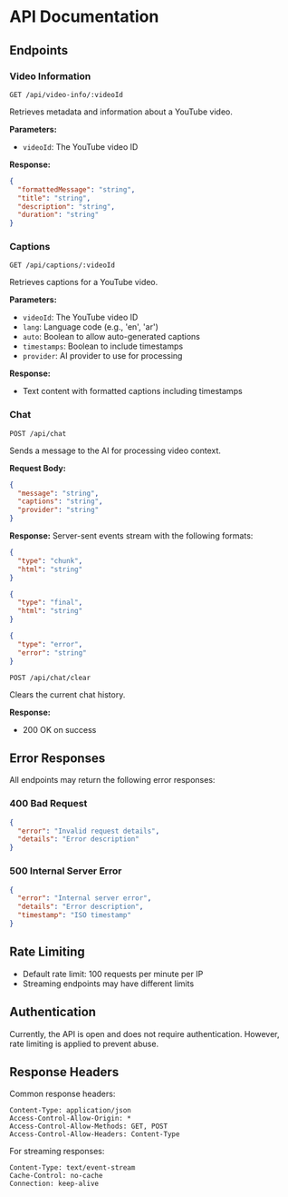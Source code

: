 # API Documentation

## Endpoints

### Video Information

```
GET /api/video-info/:videoId
```

Retrieves metadata and information about a YouTube video.

**Parameters:**
- `videoId`: The YouTube video ID

**Response:**
```json
{
  "formattedMessage": "string",
  "title": "string",
  "description": "string",
  "duration": "string"
}
```

### Captions

```
GET /api/captions/:videoId
```

Retrieves captions for a YouTube video.

**Parameters:**
- `videoId`: The YouTube video ID
- `lang`: Language code (e.g., 'en', 'ar')
- `auto`: Boolean to allow auto-generated captions
- `timestamps`: Boolean to include timestamps
- `provider`: AI provider to use for processing

**Response:**
- Text content with formatted captions including timestamps

### Chat

```
POST /api/chat
```

Sends a message to the AI for processing video context.

**Request Body:**
```json
{
  "message": "string",
  "captions": "string",
  "provider": "string"
}
```

**Response:**
Server-sent events stream with the following formats:

```json
{
  "type": "chunk",
  "html": "string"
}
```

```json
{
  "type": "final",
  "html": "string"
}
```

```json
{
  "type": "error",
  "error": "string"
}
```

```
POST /api/chat/clear
```

Clears the current chat history.

**Response:**
- 200 OK on success

## Error Responses

All endpoints may return the following error responses:

### 400 Bad Request
```json
{
  "error": "Invalid request details",
  "details": "Error description"
}
```

### 500 Internal Server Error
```json
{
  "error": "Internal server error",
  "details": "Error description",
  "timestamp": "ISO timestamp"
}
```

## Rate Limiting

- Default rate limit: 100 requests per minute per IP
- Streaming endpoints may have different limits

## Authentication

Currently, the API is open and does not require authentication. However, rate limiting is applied to prevent abuse.

## Response Headers

Common response headers:
```
Content-Type: application/json
Access-Control-Allow-Origin: *
Access-Control-Allow-Methods: GET, POST
Access-Control-Allow-Headers: Content-Type
```

For streaming responses:
```
Content-Type: text/event-stream
Cache-Control: no-cache
Connection: keep-alive
